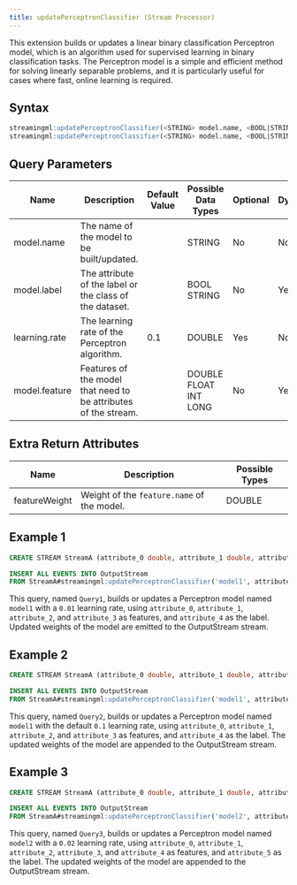 ```yaml
---
title: updatePerceptronClassifier (Stream Processor)
---
```


This extension builds or updates a linear binary classification Perceptron model, which is an algorithm used for supervised learning in binary classification tasks. The Perceptron model is a simple and efficient method for solving linearly separable problems, and it is particularly useful for cases where fast, online learning is required.

## Syntax

```sql
streamingml:updatePerceptronClassifier(<STRING> model.name, <BOOL|STRING> model.label, <DOUBLE|FLOAT|INT|LONG> model.feature, <DOUBLE|FLOAT|INT|LONG> ...)
streamingml:updatePerceptronClassifier(<STRING> model.name, <BOOL|STRING> model.label, <DOUBLE> learning.rate, <DOUBLE|FLOAT|INT|LONG> model.feature, <DOUBLE|FLOAT|INT|LONG> ...)
```

## Query Parameters

| Name  | Description     | Default Value | Possible Data Types   | Optional | Dynamic |
|-------|-----------------|---------------|-----------------------|----------|---------|
| model.name  | The name of the model to be built/updated.  |        | STRING| No | No |
| model.label   | The attribute of the label or the class of the dataset. |               | BOOL STRING  | No       | Yes     |
| learning.rate | The learning rate of the Perceptron algorithm.  | 0.1   | DOUBLE| Yes      | No      |
| model.feature | Features of the model that need to be attributes of the stream. |               | DOUBLE FLOAT INT LONG | No       | Yes     |

## Extra Return Attributes

| Name          | Description  | Possible Types |
|---------------|----------------------------------------------|----------------|
| featureWeight | Weight of the `feature.name` of the model. | DOUBLE         |

## Example 1

```sql
CREATE STREAM StreamA (attribute_0 double, attribute_1 double, attribute_2 double, attribute_3 double, attribute_4 string);

INSERT ALL EVENTS INTO OutputStream
FROM StreamA#streamingml:updatePerceptronClassifier('model1', attribute_4, 0.01, attribute_0, attribute_1, attribute_2, attribute_3);
```

This query, named `Query1`, builds or updates a Perceptron model named `model1` with a `0.01` learning rate, using `attribute_0`, `attribute_1`, `attribute_2`, and `attribute_3` as features, and `attribute_4` as the label. Updated weights of the model are emitted to the OutputStream stream.

## Example 2

```sql
CREATE STREAM StreamA (attribute_0 double, attribute_1 double, attribute_2 double, attribute_3 double, attribute_4 string);

INSERT ALL EVENTS INTO OutputStream
FROM StreamA#streamingml:updatePerceptronClassifier('model1', attribute_4, attribute_0, attribute_1, attribute_2, attribute_3);
```

This query, named `Query2`, builds or updates a Perceptron model named `model1` with the default `0.1` learning rate, using `attribute_0`, `attribute_1`, `attribute_2`, and `attribute_3` as features, and `attribute_4` as the label. The updated weights of the model are appended to the OutputStream stream.

## Example 3

```sql
CREATE STREAM StreamA (attribute_0 double, attribute_1 double, attribute_2 double, attribute_3 double, attribute_4 string, attribute_5 bool);

INSERT ALL EVENTS INTO OutputStream
FROM StreamA#streamingml:updatePerceptronClassifier('model2', attribute_5, 0.02, attribute_0, attribute_1, attribute_2, attribute_3, attribute_4);
```

This query, named `Query3`, builds or updates a Perceptron model named `model2` with a `0.02` learning rate, using `attribute_0`, `attribute_1`, `attribute_2`, `attribute_3`, and `attribute_4` as features, and `attribute_5` as the label. The updated weights of the model are appended to the OutputStream stream.
